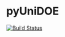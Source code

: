 # pyUniDOE

[![Build Status](https://travis-ci.com/ZebinYang/pyUniDOE.svg?branch=master)](https://travis-ci.org/joerick/cibuildwheel)

